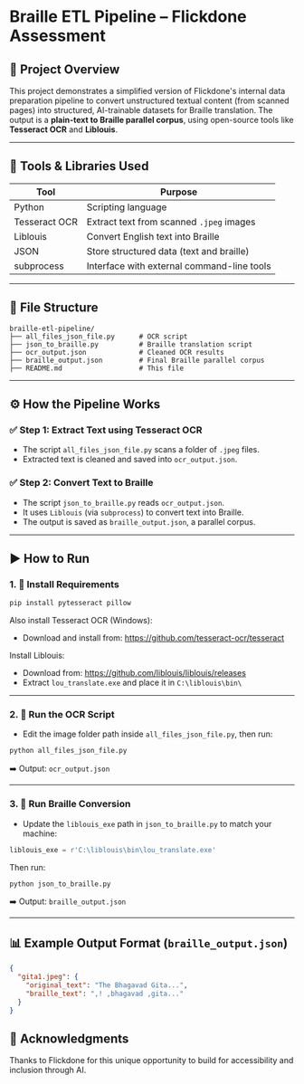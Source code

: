 # Braille ETL Pipeline – Flickdone Assessment

## 🧠 Project Overview

This project demonstrates a simplified version of Flickdone's internal data preparation pipeline to convert unstructured textual content (from scanned pages) into structured, AI-trainable datasets for Braille translation. The output is a **plain-text to Braille parallel corpus**, using open-source tools like **Tesseract OCR** and **Liblouis**.

---

## 🔧 Tools & Libraries Used

| Tool          | Purpose                                      |
|---------------|----------------------------------------------|
| Python        | Scripting language                           |
| Tesseract OCR | Extract text from scanned `.jpeg` images     |
| Liblouis      | Convert English text into Braille            |
| JSON          | Store structured data (text and braille)     |
| subprocess    | Interface with external command-line tools   |

---

## 📁 File Structure

```
braille-etl-pipeline/
├── all_files_json_file.py      # OCR script
├── json_to_braille.py          # Braille translation script
├── ocr_output.json             # Cleaned OCR results
├── braille_output.json         # Final Braille parallel corpus
├── README.md                   # This file
```

---

## ⚙️ How the Pipeline Works

### ✅ Step 1: Extract Text using Tesseract OCR
- The script `all_files_json_file.py` scans a folder of `.jpeg` files.
- Extracted text is cleaned and saved into `ocr_output.json`.

### ✅ Step 2: Convert Text to Braille
- The script `json_to_braille.py` reads `ocr_output.json`.
- It uses `Liblouis` (via `subprocess`) to convert text into Braille.
- The output is saved as `braille_output.json`, a parallel corpus.

---

## ▶️ How to Run

### 1. 🔹 Install Requirements

```bash
pip install pytesseract pillow
```

Also install Tesseract OCR (Windows):

- Download and install from: https://github.com/tesseract-ocr/tesseract

Install Liblouis:

- Download from: https://github.com/liblouis/liblouis/releases
- Extract `lou_translate.exe` and place it in `C:\liblouis\bin\`

---

### 2. 🔹 Run the OCR Script

- Edit the image folder path inside `all_files_json_file.py`, then run:

```bash
python all_files_json_file.py
```

➡️ Output: `ocr_output.json`

---

### 3. 🔹 Run Braille Conversion

- Update the `liblouis_exe` path in `json_to_braille.py` to match your machine:

```python
liblouis_exe = r'C:\liblouis\bin\lou_translate.exe'
```

Then run:

```bash
python json_to_braille.py
```

➡️ Output: `braille_output.json`

---

## 📊 Example Output Format (`braille_output.json`)

```json
{
  "gita1.jpeg": {
    "original_text": "The Bhagavad Gita...",
    "braille_text": ",! ,bhagavad ,gita..."
  }
}
```

## 🙏 Acknowledgments

Thanks to Flickdone for this unique opportunity to build for accessibility and inclusion through AI.

